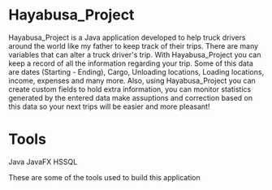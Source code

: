 # Hayabusa_Project
Hayabusa_Project is a Java application developed to help truck drivers around the world like my father to keep track of their trips.
There are many variables that can alter a truck driver's trip. With Hayabusa_Project you can keep a record of all the information regarding your trip.
Some of this data are dates (Starting - Ending), Cargo, Unloading locations, Loading locations, income, expenses and many more. Also,
using Hayabusa_Project you can create custom fields to hold extra information, you can monitor statistics generated by the entered data make assuptions
and correction based on this data so your next trips will be easier and more pleasant!

# Tools
Java
JavaFX
HSSQL

These are some of the tools used to build this application
